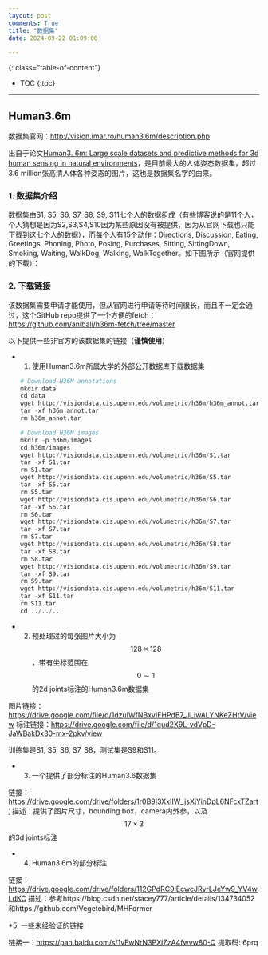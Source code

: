 ```yaml
---
layout: post
comments: True
title: "数据集"
date: 2024-09-22 01:09:00

---
```


<!--more-->

{: class="table-of-content"}
* TOC
{:toc}

---

## Human3.6m

数据集官网：http://vision.imar.ro/human3.6m/description.php

出自于论文[Human3. 6m: Large scale datasets and predictive methods for 3d human sensing in natural environments](https://ieeexplore.ieee.org/abstract/document/6682899)，是目前最大的人体姿态数据集，超过3.6 million张高清人体各种姿态的图片，这也是数据集名字的由来。

### 1. 数据集介绍

数据集由S1, S5, S6, S7, S8, S9, S11七个人的数据组成（有些博客说的是11个人，个人猜想是因为S2,S3,S4,S10因为某些原因没有被提供，因为从官网下载也只能下载到这七个人的数据），而每个人有15个动作：Directions, Discussion, Eating, Greetings, Phoning, Photo, Posing, Purchases, Sitting, SittingDown, Smoking, Waiting, WalkDog, Walking, WalkTogether。如下图所示（官网提供的下载）：





### 2. 下载链接
该数据集需要申请才能使用，但从官网进行申请等待时间很长，而且不一定会通过，这个GitHub repo提供了一个方便的fetch：https://github.com/anibali/h36m-fetch/tree/master

以下提供一些非官方的该数据集的链接（**谨慎使用**）

* 1. 使用Human3.6m所属大学的外部公开数据库下载数据集
  ```python
  # Download H36M annotations
  mkdir data
  cd data
  wget http://visiondata.cis.upenn.edu/volumetric/h36m/h36m_annot.tar
  tar -xf h36m_annot.tar
  rm h36m_annot.tar

  # Download H36M images
  mkdir -p h36m/images
  cd h36m/images
  wget http://visiondata.cis.upenn.edu/volumetric/h36m/S1.tar
  tar -xf S1.tar
  rm S1.tar
  wget http://visiondata.cis.upenn.edu/volumetric/h36m/S5.tar
  tar -xf S5.tar
  rm S5.tar
  wget http://visiondata.cis.upenn.edu/volumetric/h36m/S6.tar
  tar -xf S6.tar
  rm S6.tar
  wget http://visiondata.cis.upenn.edu/volumetric/h36m/S7.tar
  tar -xf S7.tar
  rm S7.tar
  wget http://visiondata.cis.upenn.edu/volumetric/h36m/S8.tar
  tar -xf S8.tar
  rm S8.tar
  wget http://visiondata.cis.upenn.edu/volumetric/h36m/S9.tar
  tar -xf S9.tar
  rm S9.tar
  wget http://visiondata.cis.upenn.edu/volumetric/h36m/S11.tar
  tar -xf S11.tar
  rm S11.tar
  cd ../../..
  ```
  
* 2. 预处理过的每张图片大小为$$128 \times 128$$，带有坐标范围在$$0 \sim 1$$的2d joints标注的Human3.6m数据集

图片链接：https://drive.google.com/file/d/1dzuIWfNBxvIFHPdB7_JLiwALYNKeZHtV/view
标注链接：https://drive.google.com/file/d/1qud2X9L-vdVpD-JaWBakDx30-mx-2pkv/view

训练集是S1, S5, S6, S7, S8，测试集是S9和S11。

* 3. 一个提供了部分标注的Human3.6数据集

链接：https://drive.google.com/drive/folders/1r0B9I3XxIIW_jsXjYinDpL6NFcxTZart‘
描述：提供了图片尺寸，bounding box，camera内外参，以及$$17 \times 3$$的3d joints标注

* 4. Human3.6m的部分标注

链接：https://drive.google.com/drive/folders/112GPdRC9IEcwcJRyrLJeYw9_YV4wLdKC
描述：参考https://blog.csdn.net/stacey777/article/details/134734052和https://github.com/Vegetebird/MHFormer

*5. 一些未经验证的链接

链接一：https://pan.baidu.com/s/1vFwNrN3PXiZzA4fwvw80-Q 提取码: 6prq


